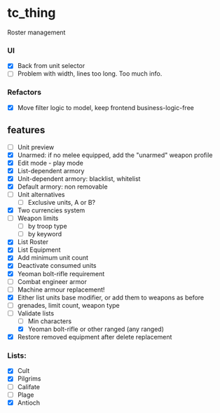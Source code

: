 # tc_thing

Roster management

### UI
- [x] Back from unit selector
- [ ] Problem with width, lines too long. Too much info.

### Refactors
- [x] Move filter logic to model, keep frontend business-logic-free

## features
- [ ] Unit preview
- [x] Unarmed: if no melee equipped, add the "unarmed" weapon profile
- [x] Edit mode - play mode
- [x] List-dependent armory
- [x] Unit-dependent armory: blacklist, whitelist
- [x] Default armory: non removable
- [ ] Unit alternatives
  - [ ] Exclusive units, A or B?
- [x] Two currencies system
- [ ] Weapon limits
  - [ ] by troop type
  - [ ] by keyword
- [x] List Roster
- [x] List Equipment
- [x] Add minimum unit count
- [x] Deactivate consumed units
- [x] Yeoman bolt-rifle requirement
- [ ] Combat engineer armor
- [ ] Machine armour replacement!
- [x] Either list units base modifier, or add them to weapons as before
- [ ] grenades, limit count, weapon type
- [ ] Validate lists
  - [ ] Min characters
  - [x] Yeoman bolt-rifle or other ranged (any ranged)
- [x] Restore removed equipment after delete replacement

### Lists:
- [x] Cult
- [x] Pilgrims
- [ ] Califate
- [ ] Plage
- [x] Antioch
